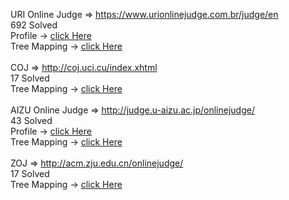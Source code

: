 
URI Online Judge => https://www.urionlinejudge.com.br/judge/en<br> 
692 Solved<br> 
Profile -> <a href="https://www.urionlinejudge.com.br/judge/en/profile/56315">click Here</a><br>
Tree Mapping -> <a href="https://github.com/Boombarm/onlinejudge_java/blob/master/src/URI/MAP.txt">click Here</a>
<br>
<br>
COJ => http://coj.uci.cu/index.xhtml<br>
17 Solved<br> 
 Tree Mapping -> <a href="https://github.com/Boombarm/onlinejudge_java/blob/master/src/COJ/MAP.txt">click Here</a>
<br>
<br>
AIZU Online Judge => http://judge.u-aizu.ac.jp/onlinejudge/<br>
43 Solved<br> 
 Profile -> <a href="http://judge.u-aizu.ac.jp/onlinejudge/user.jsp?id=teerapat_">click Here</a><br>
 Tree Mapping -> <a href="https://github.com/Boombarm/onlinejudge_java/blob/master/src/AIZU/MAP.txt">click Here</a>
<br>
<br>
ZOJ => http://acm.zju.edu.cn/onlinejudge/<br>
17 Solved<br> 
 Tree Mapping -> <a href="https://github.com/Boombarm/onlinejudge_java/blob/master/src/ZOJ/MAP.txt">click Here</a>
